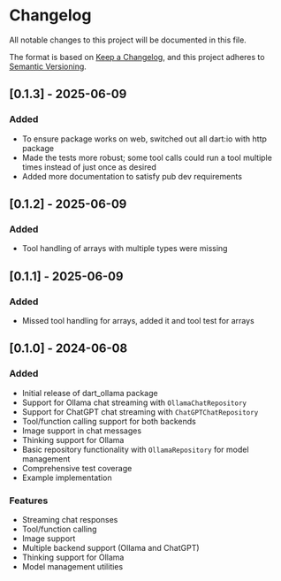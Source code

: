 # Changelog

All notable changes to this project will be documented in this file.

The format is based on [Keep a Changelog](https://keepachangelog.com/en/1.0.0/),
and this project adheres to [Semantic Versioning](https://semver.org/spec/v2.0.0.html).

## [0.1.3] - 2025-06-09

### Added
- To ensure package works on web, switched out all dart:io with http package
- Made the tests more robust; some tool calls could run a tool multiple times instead of just once as desired
- Added more documentation to satisfy pub dev requirements

## [0.1.2] - 2025-06-09

### Added
- Tool handling of arrays with multiple types were missing

## [0.1.1] - 2025-06-09

### Added
- Missed tool handling for arrays, added it and tool test for arrays


## [0.1.0] - 2024-06-08

### Added
- Initial release of dart_ollama package
- Support for Ollama chat streaming with `OllamaChatRepository`
- Support for ChatGPT chat streaming with `ChatGPTChatRepository`
- Tool/function calling support for both backends
- Image support in chat messages
- Thinking support for Ollama
- Basic repository functionality with `OllamaRepository` for model management
- Comprehensive test coverage
- Example implementation

### Features
- Streaming chat responses
- Tool/function calling
- Image support
- Multiple backend support (Ollama and ChatGPT)
- Thinking support for Ollama
- Model management utilities
